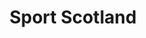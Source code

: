 ---
schema: default
title: Sport Scotland
description: 'The national agency for sport in Scotland'
logo: 'https://sportscotland.org.uk/media/y50mtusj/sporsalba.svg'
type:
  - Non-Departmental Public Body
portal_url: ''
org_url: 'https://sportscotland.org.uk'
twitter_handle: sportscotland
gss_code: ''
wikidata_org_qid: Q16932565
wikidata_portal_qid: ''
wdtk_id: sportscotland
portal_type: ''
---